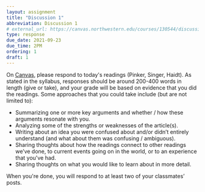 ```yaml
---
layout: assignment
title: "Discussion 1"
abbreviation: Discussion 1
# external_url: https://canvas.northwestern.edu/courses/130544/discussion_topics/880164
type: response
due_date: 2021-09-23
due_time: 2PM
ordering: 1
draft: 1
---
```


On <a href="https://canvas.northwestern.edu/courses/130544/discussion_topics/880164">Canvas</a>, please respond to today's readings (Pinker, Singer, Haidt). As stated in the syllabus, responses should be around 200-400 words in length (give or take), and your grade will be based on evidence that you did the readings. Some approaches that you could take include (but are not limited to):

* Summarizing one or more key arguments and whether / how these arguments resonate with you.
* Analyzing some of the strengths or weaknesses of the article(s).
* Writing about an idea you were confused about and/or didn’t entirely understand (and what about them was confusing / ambiguous).
* Sharing thoughts about how the readings connect to other readings we’ve done, to current events going on in the world, or to an experience that you've had.
* Sharing thoughts on what you would like to learn about in more detail.

When you're done, you will respond to at least two of your classmates’ posts.